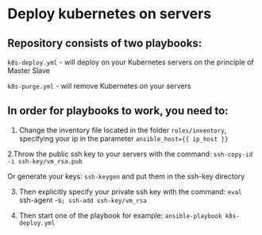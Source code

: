 # Deploy kubernetes on servers
## Repository consists of two playbooks:

 `k8s-deploy.yml` - will deploy on your Kubernetes servers on the principle of Master Slave 
 
 `k8s-purge.yml` - will remove Kubernetes on your servers

## In order for playbooks to work, you need to:
1. Change the inventory file located in the folder `roles/inventory`, specifying your ip in the parameter `ansible_host={{ ip_host }}` 
  
2.Throw the public ssh key to your servers with the command:
      `ssh-copy-id -i ssh-key/vm_rsa.pub`
    
Or generate your keys:
      `ssh-keygen`
and put them in the ssh-key directory

3. Then explicitly specify your private ssh key with the command:
      `eval `ssh-agent -s`; ssh-add ssh-key/vm_rsa`
  
4. Then start one of the playbook for example:
      `ansible-playbook k8s-deploy.yml`


